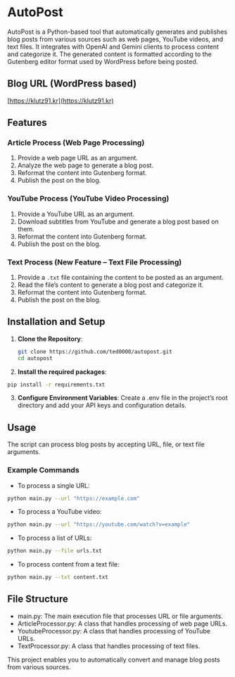 # AutoPost

AutoPost is a Python-based tool that automatically generates and publishes blog posts from various sources such as web pages, YouTube videos, and text files. It integrates with OpenAI and Gemini clients to process content and categorize it. The generated content is formatted according to the Gutenberg editor format used by WordPress before being posted.

## Blog URL (WordPress based)
[https://klutz91.kr](https://klutz91.kr)

## Features

### Article Process (Web Page Processing)
1. Provide a web page URL as an argument.
2. Analyze the web page to generate a blog post.
3. Reformat the content into Gutenberg format.
4. Publish the post on the blog.

### YouTube Process (YouTube Video Processing)
1. Provide a YouTube URL as an argument.
2. Download subtitles from YouTube and generate a blog post based on them.
3. Reformat the content into Gutenberg format.
4. Publish the post on the blog.

### Text Process (New Feature – Text File Processing)
1. Provide a `.txt` file containing the content to be posted as an argument.
2. Read the file’s content to generate a blog post and categorize it.
3. Reformat the content into Gutenberg format.
4. Publish the post on the blog.

## Installation and Setup

1. **Clone the Repository**:
   ```bash
   git clone https://github.com/ted0000/autopost.git
   cd autopost
   ```
2.	**Install the required packages**:
   ```bash
   pip install -r requirements.txt
   ```
3.	**Configure Environment Variables**:
Create a .env file in the project’s root directory and add your API keys and configuration details.

## Usage
The script can process blog posts by accepting URL, file, or text file arguments.

### Example Commands
- To process a single URL:
```bash
python main.py --url "https://example.com"
```
- To process a YouTube video:
```bash
python main.py --url "https://youtube.com/watch?v=example"
```
- To process a list of URLs:
```bash
python main.py --file urls.txt
```
- To process content from a text file:
```bash
python main.py --txt content.txt
```

## File Structure
- main.py: The main execution file that processes URL or file arguments.
- ArticleProcessor.py: A class that handles processing of web page URLs.
- YoutubeProcessor.py: A class that handles processing of YouTube URLs.
- TextProcessor.py: A class that handles processing of text files.

This project enables you to automatically convert and manage blog posts from various sources.